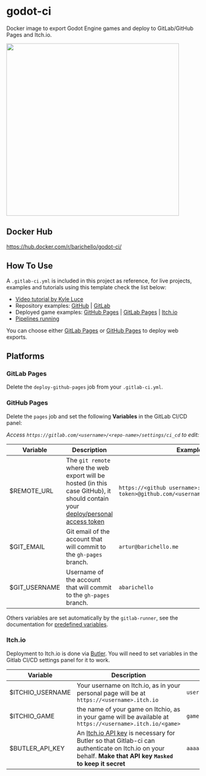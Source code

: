 # godot-ci
Docker image to export Godot Engine games and deploy to GitLab/GitHub Pages and Itch.io.

<img src="https://i.imgur.com/nwZHG4f.png" width=450>

## Docker Hub
https://hub.docker.com/r/barichello/godot-ci/

## How To Use

A `.gitlab-ci.yml` is included in this project as reference, for live projects, examples and tutorials using this template check the list below:<br>

- [Video tutorial by Kyle Luce](https://www.youtube.com/watch?v=wbc1qut0vT4)
- Repository examples: [GitHub](https://github.com/aBARICHELLO/game-off) | [GitLab](https://gitlab.com/BARICHELLO/game-off)
- Deployed game examples: [GitHub Pages](http://barichello.me/game-off/) | [GitLab Pages](https://barichello.gitlab.io/game-off/) | [Itch.io](https://barichello.itch.io/game-off)
- [Pipelines running](https://gitlab.com/BARICHELLO/game-off/pipelines)

You can choose either [GitLab Pages](https://gitlab.com/help/user/project/pages/index.md) or [GitHub Pages](https://pages.github.com/) to deploy web exports.

## Platforms

### GitLab Pages

Delete the `deploy-github-pages` job from your `.gitlab-ci.yml`.

### GitHub Pages

Delete the `pages` job and set the following **Variables** in the GitLab CI/CD panel:

*Access `https://gitlab.com/<username>/<repo-name>/settings/ci_cd` to edit:*

|Variable|Description|Example|
|-|-|-|
| $REMOTE_URL | The `git remote` where the web export will be hosted (in this case GitHub), it should contain your [deploy/personal access token](https://github.com/settings/tokens)|`https://<github username>:<deploy token>@github.com/<username>/<repository>.git`
| $GIT_EMAIL | Git email of the account that will commit to the `gh-pages` branch. | `artur@barichello.me`
| $GIT_USERNAME | Username of the account that will commit to the `gh-pages` branch. | `abarichello`

Others variables are set automatically by the `gitlab-runner`, see the documentation for [predefined variables](https://docs.gitlab.com/ee/ci/variables/predefined_variables.html).<br>

### Itch.io

Deployment to Itch.io is done via [Butler](https://itch.io/docs/butler/).
You will need to set variables in the Gitlab CI/CD settings panel for it to work.

|Variable|Description|Example|
|-|-|-|
| $ITCHIO_USERNAME | Your username on Itch.io, as in your personal page will be at `https://<username>.itch.io` |`username`
| $ITCHIO_GAME | the name of your game on Itchio, as in your game will be available at `https://<username>.itch.io/<game>`  |`game`
| $BUTLER_API_KEY | An [Itch.io API key](https://itch.io/user/settings/api-keys) is necessary for Butler so that Gitlab-ci can authenticate on Itch.io on your behalf. **Make that API key `Masked` to keep it secret** |`aaaaaaaaaaaaaaaaaaaaaaaaaaaaaa`
